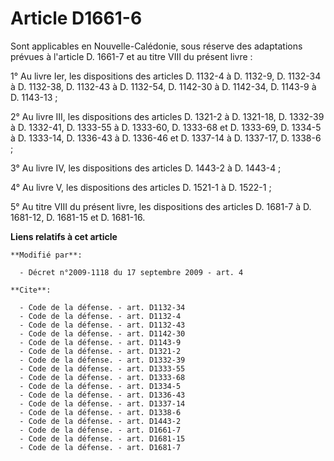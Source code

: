 # Article D1661-6

Sont applicables en Nouvelle-Calédonie, sous réserve des adaptations prévues à l'article D. 1661-7 et au titre VIII du
présent livre : 

1° Au livre Ier, les dispositions des articles D. 1132-4 à D. 1132-9, D. 1132-34 à D. 1132-38, D. 1132-43 à D. 1132-54, D.
1142-30 à D. 1142-34, D. 1143-9 à D. 1143-13 ; 

2° Au livre III, les dispositions des articles D. 1321-2 à D. 1321-18, D. 1332-39 à D. 1332-41, D. 1333-55 à D. 1333-60, D.
1333-68 et D. 1333-69, D. 1334-5 à D. 1333-14, D. 1336-43 à D. 1336-46 et D. 1337-14 à D. 1337-17, D. 1338-6 ; 

3° Au livre IV, les dispositions des articles D. 1443-2 à D. 1443-4 ; 

4° Au livre V, les dispositions des articles D. 1521-1 à D. 1522-1 ; 

5° Au titre VIII du présent livre, les dispositions des articles D. 1681-7 à D. 1681-12, D. 1681-15 et D. 1681-16.

**Liens relatifs à cet article**

	**Modifié par**:

	  - Décret n°2009-1118 du 17 septembre 2009 - art. 4

	**Cite**:

	  - Code de la défense. - art. D1132-34
	  - Code de la défense. - art. D1132-4
	  - Code de la défense. - art. D1132-43
	  - Code de la défense. - art. D1142-30
	  - Code de la défense. - art. D1143-9
	  - Code de la défense. - art. D1321-2
	  - Code de la défense. - art. D1332-39
	  - Code de la défense. - art. D1333-55
	  - Code de la défense. - art. D1333-68
	  - Code de la défense. - art. D1334-5
	  - Code de la défense. - art. D1336-43
	  - Code de la défense. - art. D1337-14
	  - Code de la défense. - art. D1338-6
	  - Code de la défense. - art. D1443-2
	  - Code de la défense. - art. D1661-7
	  - Code de la défense. - art. D1681-15
	  - Code de la défense. - art. D1681-7
